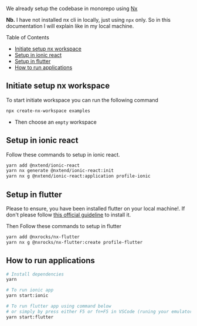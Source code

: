 We already setup the codebase in monorepo using [Nx](https://nx.dev/)

**Nb.** I have not installed nx cli in locally, just using `npx` only. So in this documentation I will explain like in my local machine.


Table of Contents
- [Initiate setup nx workspace](#initiate-setup-nx-workspace)
- [Setup in ionic react](#setup-in-ionic-react)
- [Setup in flutter](#setup-in-flutter)
- [How to run applications](#how-to-run-applications)


## Initiate setup nx workspace
To start initiate workspace you can run the following command
```bash
npx create-nx-workspace examples
```
- Then choose an `empty` workspace


## Setup in ionic react
Follow these commands to setup in ionic react.
```bash
yarn add @nxtend/ionic-react
yarn nx generate @nxtend/ionic-react:init
yarn nx g @nxtend/ionic-react:application profile-ionic
```

## Setup in flutter
Please to ensure, you have been installed flutter on your local machine!.
If don't please follow [this official guideline](https://flutter.dev/docs/get-started/install) to install it.

Then Follow these commands to setup in flutter
```bash
yarn add @nxrocks/nx-flutter
yarn nx g @nxrocks/nx-flutter:create profile-flutter
```

## How to run applications
```bash
# Install dependencies
yarn

# To run ionic app
yarn start:ionic

# To run flutter app using command below
# or simply by press either F5 or fn+F5 in VSCode (runing your emulator first)
yarn start:flutter
```
